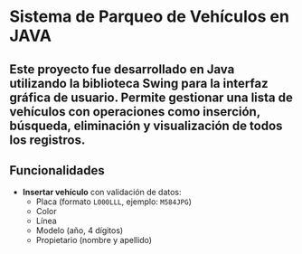 # Sistema de Parqueo de Vehículos en JAVA

Este proyecto fue desarrollado en **Java** utilizando la biblioteca **Swing** para la interfaz gráfica de usuario. Permite gestionar una lista de vehículos con operaciones como inserción, búsqueda, eliminación y visualización de todos los registros.
---
## Funcionalidades

- **Insertar vehículo** con validación de datos:
  - Placa (formato `L000LLL`, ejemplo: `M584JPG`)
  - Color
  - Línea
  - Modelo (año, 4 dígitos)
  - Propietario (nombre y apellido)


